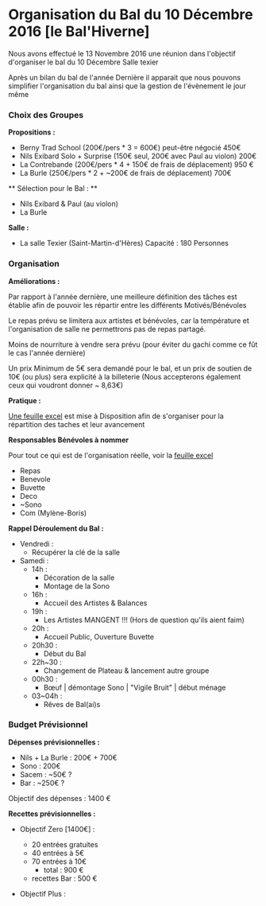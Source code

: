 # Organisation du Bal du 10 Décembre 2016 [le Bal'Hiverne]

Nous avons effectué le 13 Novembre 2016 une réunion dans l'objectif d'organiser le bal du 10 Décembre Salle texier

Après un bilan du bal de l'année Dernière il apparait que nous pouvons simplifier l'organisation du bal ainsi que la gestion de l'évènement le jour même

### Choix des Groupes

**Propositions :**

- Berny Trad School (200€/pers * 3 = 600€) peut-être négocié 450€
- Nils Exibard Solo + Surprise (150€ seul, 200€ avec Paul au violon) 200€
- La Contrebande (200€/pers * 4 + 150€ de frais de déplacement) 950 €
- La Burle (250€/pers * 2 + ~200€ de frais de déplacement) 700€

** Sélection pour le Bal : **

  - Nils Exibard & Paul (au violon)
  - La Burle

**Salle :**

  - La salle Texier (Saint-Martin-d'Hères) 
	Capacité : 180 Personnes

### Organisation 

**Améliorations :**

Par rapport à l'année dernière, une meilleure définition des tâches est établie afin de pouvoir les répartir entre les différents Motivés/Bénévoles

Le repas prévu se limitera aux artistes et bénévoles, car la température et l'organisation de salle ne permettrons pas de repas partagé. 

Moins de nourriture à vendre sera prévu (pour éviter du gachi comme ce fût le cas l'année dernière)

Un prix Minimum de 5€ sera demandé pour le bal, et un prix de soutien de 10€ (ou plus) sera explicité à la billeterie (Nous accepterons également ceux qui voudront donner ~ 8,63€)

**Pratique :**


[Une feuille excel](https://docs.google.com/spreadsheets/d/1bsvmongUz-5gvui_WhSqK63bPgphxeyOE7HKicdwoa8/edit?usp=sharing) est mise à Disposition afin de s'organiser pour la répartition des taches et leur avancement 

**Responsables Bénévoles à nommer**

Pour tout ce qui est de l'organisation réelle, voir la [feuille excel](https://docs.google.com/spreadsheets/d/1bsvmongUz-5gvui_WhSqK63bPgphxeyOE7HKicdwoa8/edit?usp=sharing)

- Repas
- Benevole
- Buvette 
- Deco
- ~Sono
- Com (Mylène-Boris)

**Rappel Déroulement du Bal :**

- Vendredi :
	- Récupérer la clé de la salle
- Samedi : 
	- 14h :
		- Décoration de la salle 
		- Montage de la Sono
	- 16h :
		- Accueil des Artistes & Balances
	- 19h : 
		- Les Artistes MANGENT !!! (Hors de question qu'ils aient faim)
	- 20h :
		- Accueil Public, Ouverture Buvette
	- 20h30 : 
		- Début du Bal
	- 22h~30 :
		- Changement de Plateau & lancement autre groupe
	- 00h30 : 
		- Bœuf | démontage Sono | "Vigile Bruit" | début ménage
	- 03~04h : 
		- Rêves de Bal(ai)s


### Budget Prévisionnel 

**Dépenses prévisionnelles :**

- Nils + La Burle : 200€ + 700€
- Sono : 200€
- Sacem : ~50€ ? 
- Bar : ~250€ ? 

Objectif des dépenses : 1400 €

**Recettes prévisionnelles :**

- Objectif Zero [1400€] : 
	- 20 entrées gratuites
	- 40 entrées à 5€
	- 70 entrées à 10€ 
		- total : 900 €
	- recettes Bar : 500 €

- Objectif Plus : 
	
